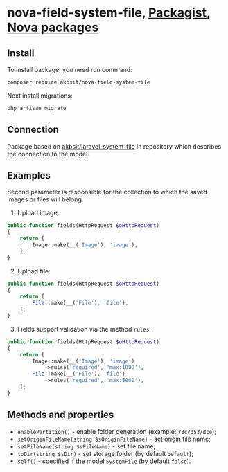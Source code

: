 # nova-field-system-file, [Packagist](https://packagist.org/packages/akbsit/nova-field-system-file), [Nova packages](https://novapackages.com/packages/akbsit/nova-field-system-file)

## Install

To install package, you need run command:

```bash
composer require akbsit/nova-field-system-file
```

Next install migrations:

```bash
php artisan migrate
```

## Connection

Package based on [akbsit/laravel-system-file](https://github.com/akbsit/laravel-system-file) in repository which describes the connection to the model.

## Examples

Second parameter is responsible for the collection to which the saved images or files will belong.

1. Upload image:

```php
public function fields(HttpRequest $oHttpRequest)
{
    return [
        Image::make(__('Image'), 'image'),
    ];
}
```

2. Upload file:

```php
public function fields(HttpRequest $oHttpRequest)
{
    return [
        File::make(__('File'), 'file'),
    ];
}
```

3. Fields support validation via the method `rules`:

```php
public function fields(HttpRequest $oHttpRequest)
{
    return [
        Image::make(__('Image'), 'image')
            ->rules('required', 'max:1000'),
        File::make(__('File'), 'file')
            ->rules('required', 'max:5000'),
    ];
}
```

## Methods and properties

* `enablePartition()` - enable folder generation (example: `73c/d53/dce`);
* `setOriginFileName(string $sOriginFileName)` - set origin file name;
* `setFileName(string $sFileName)` - set file name;
* `toDir(string $sDir)` - set storage folder (by default `default`);
* `self()` - specified if the model `SystemFile` (by default `false`).
